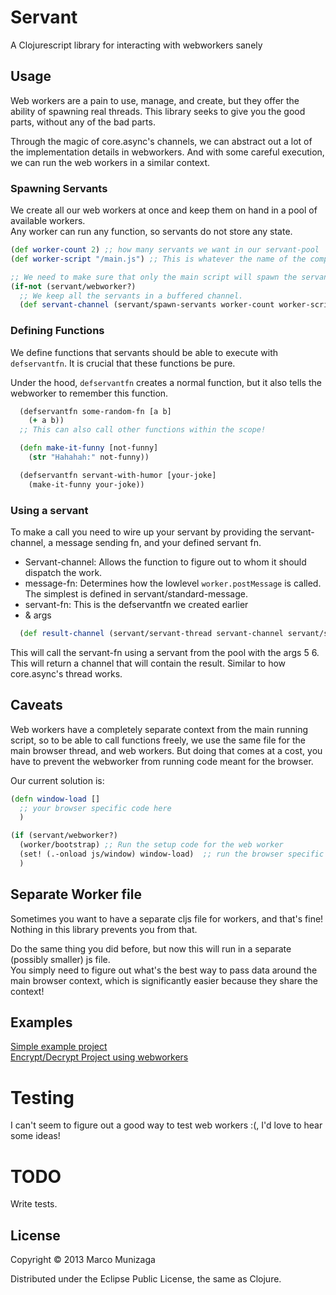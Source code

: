 # Servant

A Clojurescript library for interacting with webworkers sanely

## Usage

Web workers are a pain to use, manage, and create, but they offer the ability of spawning real threads.
This library seeks to give you the good parts, without any of the bad parts.
  
Through the magic of core.async's channels, we can abstract out a lot of the implementation details in webworkers.
And with some careful execution, we can run the web workers in a similar context.  

### Spawning Servants
We create all our web workers at once and keep them on hand in a pool of available workers.  
Any worker can run any function, so servants do not store any state.  


```clojure
(def worker-count 2) ;; how many servants we want in our servant-pool
(def worker-script "/main.js") ;; This is whatever the name of the compiled javascript will be

;; We need to make sure that only the main script will spawn the servants.
(if-not (servant/webworker?)
  ;; We keep all the servants in a buffered channel.
  (def servant-channel (servant/spawn-servants worker-count worker-script)))
```

### Defining Functions
We define functions that servants should be able to execute with `defservantfn`. It is crucial that these functions be pure.  

Under the hood, `defservantfn` creates a normal function, but it also tells the webworker to remember this function. 

```clojure
  (defservantfn some-random-fn [a b]
    (+ a b))
  ;; This can also call other functions within the scope!

  (defn make-it-funny [not-funny]
    (str "Hahahah:" not-funny))

  (defservantfn servant-with-humor [your-joke]
    (make-it-funny your-joke))
```

### Using a servant 
To make a call you need to wire up your servant by providing the 
servant-channel, a message sending fn, and your defined servant fn.
  
* Servant-channel: Allows the function to figure out to whom it should dispatch the work. 
* message-fn: Determines how the lowlevel `worker.postMessage` is called. The simplest is defined in servant/standard-message.
* servant-fn: This is the defservantfn we created earlier
* & args
  
```clojure
  (def result-channel (servant/servant-thread servant-channel servant/standard-message servant-fn 5 6))
```

This will call the servant-fn using a servant from the pool with the args 5 6.   
This will return a channel that will contain the result. Similar to how core.async's thread works.

## Caveats
Web workers have a completely separate context from the main running script, so to be able to call functions freely, 
we use the same file for the main browser thread, and web workers. But doing that comes at a cost, you have to 
prevent the webworker from running code meant for the browser.   

Our current solution is:
```clojure
(defn window-load []
  ;; your browser specific code here
  )

(if (servant/webworker?)
  (worker/bootstrap) ;; Run the setup code for the web worker
  (set! (.-onload js/window) window-load)  ;; run the browser specific code
  )
```

## Separate Worker file

Sometimes you want to have a separate cljs file for workers, and that's fine!   
Nothing in this library prevents you from that.
  
Do the same thing you did before, but now this will run in a separate (possibly smaller) js file.  
You simply need to figure out what's the best way to pass data around the main browser context, 
which is significantly easier because they share the context!

## Examples
[Simple example project](https://github.com/MarcoPolo/servant-demo)   
[Encrypt/Decrypt Project using webworkers](https://github.com/MarcoPolo/servant-crypt-demo)

# Testing

I can't seem to figure out a good way to test web workers :(, I'd love to hear some ideas!

# TODO

Write tests.

## License

Copyright © 2013 Marco Munizaga

Distributed under the Eclipse Public License, the same as Clojure.
